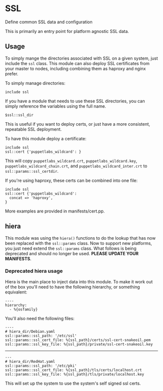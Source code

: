 # SSL

Define common SSL data and configuration

This is primarily an entry point for platform agnostic SSL data.

## Usage

To simply mange the directories associated with SSL on a given system, just
include the `ssl` class. This module can also deploy SSL certificates from
your master to nodes, including combining them as haproxy and nginx prefer.

To simply manage directories:
``` Puppet
include ssl
```

If you have a module that needs to use these SSL directories, you can simply reference the variables using the full name.

``` Puppet
$ssl::ssl_dir
```

This is useful if you want to deploy certs, or just have a more consistent, repeatable SSL deployment.

To have this module deploy a certificate:
``` Puppet
include ssl
ssl::cert {'puppetlabs_wildcard': }
```
This will copy `puppetlabs_wildcard.crt`, `puppetlabs_wildcard.key`,
`puppetlabs_wildcard_chain.crt`, and `puppetlabs_wildcard_inter.crt` to
`ssl::params::ssl_certdir`.

If you're using haproxy, these certs can be combined into one file:
``` Puppet
include ssl
ssl::cert {'puppetlabs_wildcard':
  concat => 'haproxy',
}
```

More examples are provided in manifests/cert.pp.

## hiera

This module was using the `hiera()` functions to do the lookup that has now been replaced with the `ssl::params` class.  Now to support new platforms, you just need extend the `ssl::params` class.  What follows is being deprecated and should no longer be used.  **PLEASE UPDATE YOUR MANIFESTS**.

### Deprecated hiera usage

Hiera is the main place to inject data into this module. To make it work out of
the box you'll need to have the following hierarchy, or something equivalent:

    ----
    hierarchy:
      - %{osfamily}

You'll also need the following files:

    ----
    # hiera_dir/Debian.yaml
    ssl::params::ssl_path: '/etc/ssl'
    ssl::params::ssl_cert_file: %{ssl_path}/certs/ssl-cert-snakeoil.pem
    ssl::params::ssl_key_file: %{ssl_path}/private/ssl-cert-snakeoil.key

- - -

    ---
    # hiera_dir/RedHat.yaml
    ssl::params::ssl_path: '/etc/pki'
    ssl::params::ssl_cert_file: %{ssl_path}/tls/certs/localhost.crt
    ssl::params::ssl_key_file: %{ssl_path}/tls/private/localhost.key

This will set up the system to use the system's self signed ssl certs.
